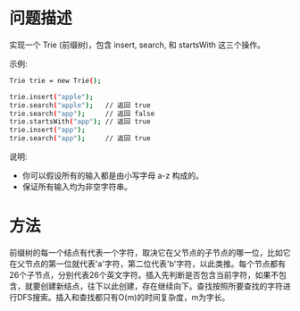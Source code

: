 # 问题描述

实现一个 Trie (前缀树)，包含 insert, search, 和 startsWith 这三个操作。

示例:

```bash
Trie trie = new Trie();

trie.insert("apple");
trie.search("apple");   // 返回 true
trie.search("app");     // 返回 false
trie.startsWith("app"); // 返回 true
trie.insert("app");   
trie.search("app");     // 返回 true
```

说明:

- 你可以假设所有的输入都是由小写字母 a-z 构成的。
- 保证所有输入均为非空字符串。

# 方法

前缀树的每一个结点有代表一个字符，取决它在父节点的子节点的哪一位，比如它在父节点的第一位就代表'a'字符，第二位代表'b'字符，以此类推。每个节点都有26个子节点，分别代表26个英文字符。插入先判断是否包含当前字符，如果不包含，就要创建新结点，往下以此创建，存在继续向下。查找按照所要查找的字符进行DFS搜索。插入和查找都只有O(m)的时间复杂度，m为字长。